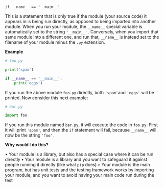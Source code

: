 `if __name__ == '__main__'`

This is a statement that is only true if the module (your source code) it appears in is being run directly, as opposed to being imported into another module.  When you run your module, the `__name__` special variable is automatically set to the string `'__main__'`. Conversely, when you import that same module into a different one, and run that, `__name__` is instead set to the filename of your module minus the `.py` extension.

**Example**
```py
# foo.py

print('spam')

if __name__ == '__main__':
    print('eggs')
```
If you run the above module `foo.py` directly, both `'spam'`and `'eggs'` will be printed. Now consider this next example:
```py
# bar.py

import foo
```
If you run this module named `bar.py`, it will execute the code in `foo.py`. First it will print `'spam'`, and then the `if` statement will fail, because `__name__` will now be the string `'foo'`.

**Why would I do this?**

• Your module is a library, but also has a special case where it can be run directly
• Your module is a library and you want to safeguard it against people running it directly (like what `pip` does)
• Your module is the main program, but has unit tests and the testing framework works by importing your module, and you want to avoid having your main code run during the test